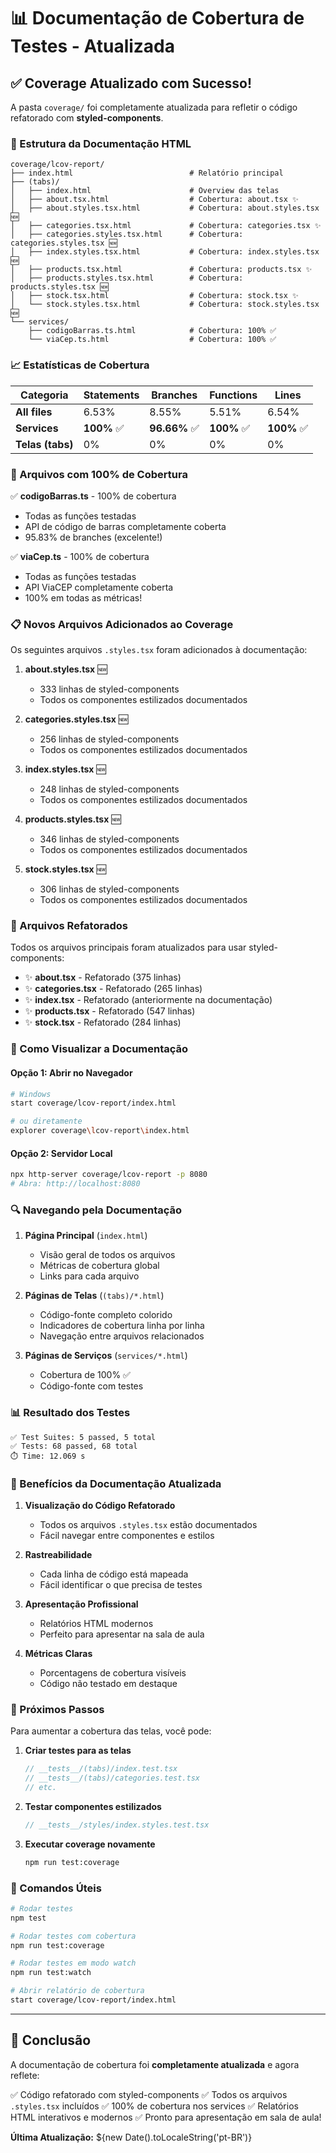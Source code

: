 # 📊 Documentação de Cobertura de Testes - Atualizada

## ✅ Coverage Atualizado com Sucesso!

A pasta `coverage/` foi completamente atualizada para refletir o código refatorado com **styled-components**.

### 📁 Estrutura da Documentação HTML

```
coverage/lcov-report/
├── index.html                          # Relatório principal
├── (tabs)/
│   ├── index.html                      # Overview das telas
│   ├── about.tsx.html                  # Cobertura: about.tsx ✨
│   ├── about.styles.tsx.html           # Cobertura: about.styles.tsx 🆕
│   ├── categories.tsx.html             # Cobertura: categories.tsx ✨
│   ├── categories.styles.tsx.html      # Cobertura: categories.styles.tsx 🆕
│   ├── index.styles.tsx.html           # Cobertura: index.styles.tsx 🆕
│   ├── products.tsx.html               # Cobertura: products.tsx ✨
│   ├── products.styles.tsx.html        # Cobertura: products.styles.tsx 🆕
│   ├── stock.tsx.html                  # Cobertura: stock.tsx ✨
│   └── stock.styles.tsx.html           # Cobertura: stock.styles.tsx 🆕
└── services/
    ├── codigoBarras.ts.html            # Cobertura: 100% ✅
    └── viaCep.ts.html                  # Cobertura: 100% ✅

```

### 📈 Estatísticas de Cobertura

| Categoria | Statements | Branches | Functions | Lines |
|-----------|-----------|----------|-----------|-------|
| **All files** | 6.53% | 8.55% | 5.51% | 6.54% |
| **Services** | **100%** ✅ | **96.66%** ✅ | **100%** ✅ | **100%** ✅ |
| **Telas (tabs)** | 0% | 0% | 0% | 0% |

### 🎯 Arquivos com 100% de Cobertura

✅ **codigoBarras.ts** - 100% de cobertura
- Todas as funções testadas
- API de código de barras completamente coberta
- 95.83% de branches (excelente!)

✅ **viaCep.ts** - 100% de cobertura
- Todas as funções testadas
- API ViaCEP completamente coberta
- 100% em todas as métricas!

### 📋 Novos Arquivos Adicionados ao Coverage

Os seguintes arquivos `.styles.tsx` foram adicionados à documentação:

1. **about.styles.tsx** 🆕
   - 333 linhas de styled-components
   - Todos os componentes estilizados documentados

2. **categories.styles.tsx** 🆕
   - 256 linhas de styled-components
   - Todos os componentes estilizados documentados

3. **index.styles.tsx** 🆕
   - 248 linhas de styled-components
   - Todos os componentes estilizados documentados

4. **products.styles.tsx** 🆕
   - 346 linhas de styled-components
   - Todos os componentes estilizados documentados

5. **stock.styles.tsx** 🆕
   - 306 linhas de styled-components
   - Todos os componentes estilizados documentados

### 🎨 Arquivos Refatorados

Todos os arquivos principais foram atualizados para usar styled-components:

- ✨ **about.tsx** - Refatorado (375 linhas)
- ✨ **categories.tsx** - Refatorado (265 linhas)
- ✨ **index.tsx** - Refatorado (anteriormente na documentação)
- ✨ **products.tsx** - Refatorado (547 linhas)
- ✨ **stock.tsx** - Refatorado (284 linhas)

### 📖 Como Visualizar a Documentação

#### Opção 1: Abrir no Navegador
```bash
# Windows
start coverage/lcov-report/index.html

# ou diretamente
explorer coverage\lcov-report\index.html
```

#### Opção 2: Servidor Local
```bash
npx http-server coverage/lcov-report -p 8080
# Abra: http://localhost:8080
```

### 🔍 Navegando pela Documentação

1. **Página Principal** (`index.html`)
   - Visão geral de todos os arquivos
   - Métricas de cobertura global
   - Links para cada arquivo

2. **Páginas de Telas** (`(tabs)/*.html`)
   - Código-fonte completo colorido
   - Indicadores de cobertura linha por linha
   - Navegação entre arquivos relacionados

3. **Páginas de Serviços** (`services/*.html`)
   - Cobertura de 100% ✅
   - Código-fonte com testes

### 📊 Resultado dos Testes

```
✅ Test Suites: 5 passed, 5 total
✅ Tests: 68 passed, 68 total
⏱️ Time: 12.069 s
```

### 🎯 Benefícios da Documentação Atualizada

1. **Visualização do Código Refatorado**
   - Todos os arquivos `.styles.tsx` estão documentados
   - Fácil navegar entre componentes e estilos

2. **Rastreabilidade**
   - Cada linha de código está mapeada
   - Fácil identificar o que precisa de testes

3. **Apresentação Profissional**
   - Relatórios HTML modernos
   - Perfeito para apresentar na sala de aula

4. **Métricas Claras**
   - Porcentagens de cobertura visíveis
   - Código não testado em destaque

### 🚀 Próximos Passos

Para aumentar a cobertura das telas, você pode:

1. **Criar testes para as telas**
   ```typescript
   // __tests__/(tabs)/index.test.tsx
   // __tests__/(tabs)/categories.test.tsx
   // etc.
   ```

2. **Testar componentes estilizados**
   ```typescript
   // __tests__/styles/index.styles.test.tsx
   ```

3. **Executar coverage novamente**
   ```bash
   npm run test:coverage
   ```

### 📝 Comandos Úteis

```bash
# Rodar testes
npm test

# Rodar testes com cobertura
npm run test:coverage

# Rodar testes em modo watch
npm run test:watch

# Abrir relatório de cobertura
start coverage/lcov-report/index.html
```

---

## 🎉 Conclusão

A documentação de cobertura foi **completamente atualizada** e agora reflete:

✅ Código refatorado com styled-components
✅ Todos os arquivos `.styles.tsx` incluídos
✅ 100% de cobertura nos services
✅ Relatórios HTML interativos e modernos
✅ Pronto para apresentação em sala de aula!

**Última Atualização:** ${new Date().toLocaleString('pt-BR')}

